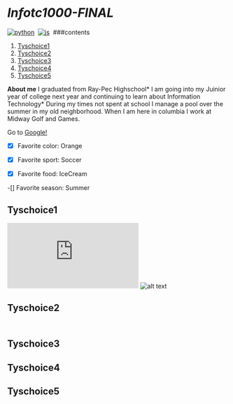 # <i> Infotc1000-FINAL </i>
[![python](https://img.shields.io/static/v1?label=python&message=3.7&color=<COLOR>)](https://www.python.org/)&nbsp;
[![js](https://img.shields.io/static/v1?label=javascript&message=1.8.5&color=<COLOR>)](https://www.javascript.com/)&nbsp;
###contents
1. [Tyschoice1](#Tyschoice1)
2. [Tyschoice2](#Tyschoice2)
3. [Tyschoice3](#Tyschoice3)
4. [Tyschoice4](#Tyschoice4)
5. [Tyschoice5](#Tyschoice5)

**About me** I graduated from Ray-Pec Highschool* I am going into my Juinior year of college next year and continuing to learn about Information Technology* During my times not spent at school I manage a pool over the summer in my old neighborhood. When I am here in columbia I work at Midway Golf and Games.

Go to [Google!](https://google.com)

-[x] Favorite color: Orange

-[x] Favorite sport: Soccer

-[x] Favorite food: IceCream

-[] Favorite season: Summer

## Tyschoice1
![Soccer Cleats](https://github.com/TheAlgorithms/Python/blob/master/README.md)
![alt text](https://github.com/[username]/[reponame]/blob/[branch]/image.jpg?raw=true)

## Tyschoice2
<img src="soccerball/soccerball.svg" width="100" height="10">

## Tyschoice3

## Tyschoice4

## Tyschoice5
